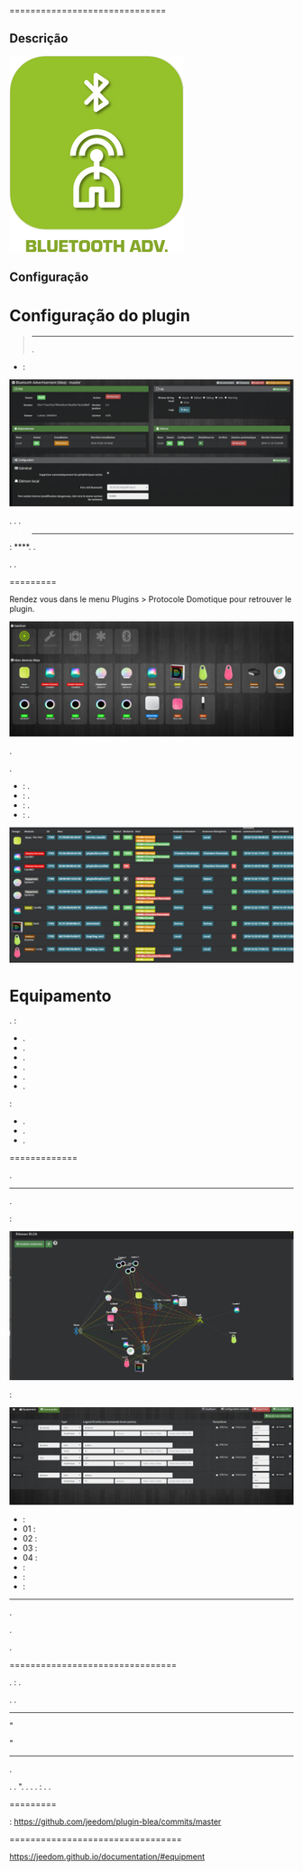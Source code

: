

==============================

Descrição
-----------



![blea icon](../images/blea_icon.png)

Configuração
-------------

Configuração do plugin
========================



> ****
>
> 
> .

-  :

![gestion](../images/gestion.jpg)

. . .

> ****
>
> 
> 

 : ****. .

. .


=========

Rendez vous dans le menu Plugins &gt; Protocole Domotique pour retrouver le plugin.

![blea screenshot1](../images/blea_screenshot1.jpg)

.

.

-  : .
-  : .
-  : .
-  : .

![blea screenshot2](../images/blea_screenshot2.jpg)

Equipamento
==========

.  :

- .
- .
- .
- .
- .
- .

 :

- .
- .
- .


=============

.


-----------

.

 :

![blea screenshot3](../images/blea_screenshot3.jpg)

 :

![blea commands niu](../images/blea_commands_niu.jpg)

-  : 
  - 01 : 
  - 02 : 
  - 03 : 
  - 04 : 
-  : 
-  : 
-  : 


--------------------

.


.

.


================================

.
: .

. .


--------------

"

"







----------------------

.

. . 
". . 
.
.
: . .


=========

 :
<https://github.com/jeedom/plugin-blea/commits/master>


=================================

<https://jeedom.github.io/documentation/#equipment>
